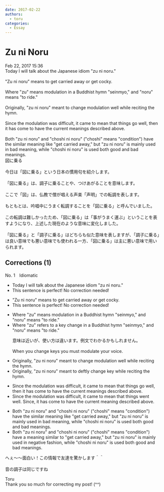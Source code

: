 ```yaml
---
date: 2017-02-22
authors:
  - toru
categories:
  - Essay
---
```


<h1 id="subject_show">Zu ni Noru</h1>
<div class="date">Feb 22, 2017 15:36</div>
<div id="post"><div id="body_show_ori">
Today I will talk about the Japanese idiom "zu ni noru."<br/><br/>"Zu ni noru" means to get carried away or get cocky.<br/><br/>Where "zu" means modulation in a Buddhist hymn "seinmyo," and "noru" means "to ride."<br/><br/>Originally, "zu ni noru" meant to change modulation well while reciting the hymn.<br/><br/>Since the modulation was difficult, it came to mean that things go well, then it has come to have the current meanings described above.<br/><br/>Both "zu ni noru" and "choshi ni noru" ("choshi" means "condition") have the similar meaning like "get carried away," but "zu ni noru" is mainly used in bad meaning, while "choshi ni noru" is used both good and bad meanings.
</div></div>

<!-- more -->

<div id="post_ja"><div id="body_show_mo">
図に乗る<br/><br/>今日は「図に乗る」という日本の慣用句を紹介します。<br/><br/>「図に乗る」は、調子に乗ることや、つけあがることを意味します。<br/><br/>ここで「図」は、仏教で僧が唱える声楽「声明」での転調を表します。<br/><br/>もともとは、吟唱中にうまく転調することを「図に乗る」と呼んでいました。<br/><br/>この転調は難しかったため、「図に乗る」は「事がうまく運ぶ」ということを表すようになり、上述した現在のような意味に変化しました。<br/><br/>「図に乗る」と「調子に乗る」はどちらも似た意味を表しますが、「調子に乗る」は良い意味でも悪い意味でも使われる一方、「図に乗る」は主に悪い意味で用いられます。
</div></div>

## Corrections (1)
<div id="block"><div class="first_name"> No. 1　<span class="just_name">Idiomatic</span></div><div id="block2">
<ul class="correction_field">
<li class="incorrect">Today I will talk about the Japanese idiom "zu ni noru."</li>
<li class="corrected perfect">This sentence is perfect! No correction needed!</li>
</ul>
<ul class="correction_field">
<li class="incorrect">"Zu ni noru" means to get carried away or get cocky.</li>
<li class="corrected perfect">This sentence is perfect! No correction needed!</li>
</ul>
<ul class="correction_field">
<li class="incorrect">Where "zu" means modulation in a Buddhist hymn "seinmyo," and "noru" means "to ride."</li>
<li class="corrected correct">
Where "zu" <span class="f_blue">refers to</span><span class="f_red"> a key change</span> in a Buddhist hymn "seinmyo," and "noru" means "to ride."
<p class="correction_comment">意味は近いが、使い方は違います。例文でわかるかもしれません。<br/><br/>When you change keys you must modulate your voice.</p>
</li>
</ul>
<ul class="correction_field">
<li class="incorrect">Originally, "zu ni noru" meant to change modulation well while reciting the hymn.</li>
<li class="corrected correct">
Originally, "zu ni noru" meant to <span class="f_blue">deftly </span>change <span class="f_red">key </span>while reciting the hymn.
</li>
</ul>
<ul class="correction_field">
<li class="incorrect">Since the modulation was difficult, it came to mean that things go well, then it has come to have the current meanings described above.</li>
<li class="corrected correct">
Since the modulation was difficult, it came to mean that things went well. Since, it has come to have the current meaning described above.
</li>
</ul>
<ul class="correction_field">
<li class="incorrect">Both "zu ni noru" and "choshi ni noru" ("choshi" means "condition") have the similar meaning like "get carried away," but "zu ni noru" is mainly used in bad meaning, while "choshi ni noru" is used both good and bad meanings.</li>
<li class="corrected correct">
Both "zu ni noru" and "choshi ni noru" ("choshi" means "condition") have <span class="f_red">a meaning similar to</span> "get carried away," but "zu ni noru" is mainly used in <span class="f_blue">negative fashion</span>, while "choshi ni noru" is used both good and bad meanings.
</li>
</ul>
<p class="comment_small">
 へぇ～～面白い！この情報で友達を驚かします＾＾
 <br/>
 <br/>
 音の調子は同じですね
</p>

</div><div class="name"><span class="just_name">Toru</span><br>
Thank you so much for correcting my post! (^^)
</div>
</div>
